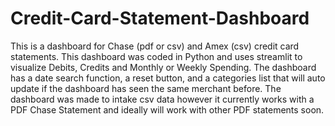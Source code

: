 # Credit-Card-Statement-Dashboard
This is a dashboard for Chase (pdf or csv) and Amex (csv) credit card statements. This dashboard was coded in Python and uses streamlit to visualize Debits, Credits and Monthly or Weekly Spending. The dashboard has a date search function, a reset button, and a categories list that will auto update if the dashboard has seen the same merchant before. The dashboard was made to intake csv data however it currently works with a PDF Chase Statement and ideally will work with other PDF statements soon.
